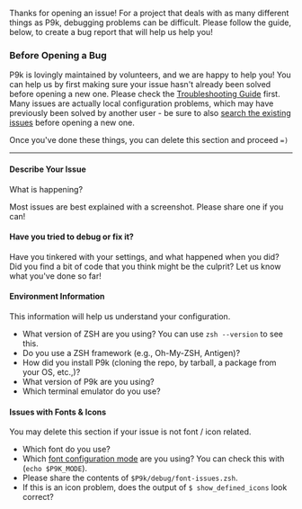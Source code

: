 Thanks for opening an issue! For a project that deals with as many different things as P9k, debugging problems can be difficult. Please follow the guide, below, to create a bug report that will help us help you!

### Before Opening a Bug
P9k is lovingly maintained by volunteers, and we are happy to help you! You can help us by first making sure your issue hasn't already been solved before opening a new one. Please check the [Troubleshooting Guide](https://github.com/bhilburn/powerlevel9k/wiki/Troubleshooting) first. Many issues are actually local configuration problems, which may have previously been solved by another user - be sure to also [search the existing issues](https://github.com/bhilburn/powerlevel9k/issues?utf8=%E2%9C%93&q=is%3Aissue) before opening a new one.

Once you've done these things, you can delete this section and proceed `=)`

-----

#### Describe Your Issue
What is happening?

Most issues are best explained with a screenshot. Please share one if you can!

#### Have you tried to debug or fix it?


Have you tinkered with your settings, and what happened when you did? Did you find a bit of code that you think might be the culprit? Let us know what you've done so far!

#### Environment Information
This information will help us understand your configuration. 

  - What version of ZSH are you using? You can use `zsh --version` to see this.
  - Do you use a ZSH framework (e.g., Oh-My-ZSH, Antigen)?
  - How did you install P9k (cloning the repo, by tarball, a package from your OS, etc.,)?
  - What version of P9k are you using?
  - Which terminal emulator do you use?

#### Issues with Fonts & Icons
You may delete this section if your issue is not font / icon related.

  - Which font do you use?
  - Which [font configuration mode](https://github.com/bhilburn/powerlevel9k/wiki/About-Fonts) are you using? You can check this with (`echo $P9K_MODE`).
  - Please share the contents of `$P9k/debug/font-issues.zsh`.
  - If this is an icon problem, does the output of `$ show_defined_icons` look correct?
